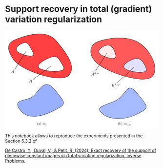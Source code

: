# Support recovery in total (gradient) variation regularization

<p align="center">
  <img src="picture.png">
</p>

This notebook allows to reproduce the experiments presented in the Section 5.3.2 of

[De Castro, Y., Duval, V., & Petit, R. (2024). Exact recovery of the support of piecewise constant images via total variation regularization. Inverse Problems.](https://arxiv.org/abs/2307.03709)

